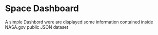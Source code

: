 # Space Dashboard
 A simple Dashbord were are displayed some information contained inside NASA.gov public JSON dataset
